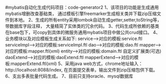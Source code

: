 #mybatis自动化生成代码项目：code-generator2
1、该项目的功能是生成通用mybatis增删改查基础类，
    通过模板引擎freemarker生成相关类并下载zip压缩文件到本地。
2、生成的所有entity采用lombok自动生成getter,setter,toString等，带数据库字段注释，
   大量精简了实体类的冗余代码。
3、代码生成所依赖的基类在base包下，可copy到具体的微服务通用mybatis项目中做公共crud接口。
4、业务模块以及对应模板生成关系如下:
    service-->对应的模板:service.ftl
    serviceImpl-->对应的模板:serviceImpl.ftl
    dao-->对应的模板:dao.ftl
    mapper-->对应的模板:mapper.ftl(xml)
    entity-->对应的模板:domain.ftl
    自定义扩展类(可选)
    daoExtend-->对应的模板:daoExtend.ftl
    mapperExtend-->对应的模板:mapperExtend.ftl(xml)
5、采用java web方式，chrome地址输入：http://localhost:8088/index,
   在页面提交表单，输出文件到zip压缩包供下载。
6、支出多表批量代码生成。
7、目前只支持oracle、mysql数据库
